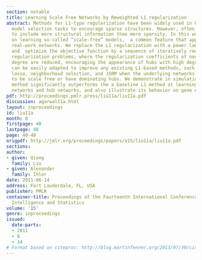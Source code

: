 ```yaml
---
section: notable
title: Learning Scale Free Networks by Reweighted L1 regularization
abstract: Methods for L1-type regularization have been widely used in Gaussian graphical
  model selection tasks to encourage sparse structures. However, often we would like
  to include more structural information than mere sparsity. In this work, we focus
  on learning so-called “scale-free” models,  a common feature that appears in many
  real-work networks. We replace the L1 regularization with a power law regularization
  and  optimize the objective function by a sequence of iteratively reweighted L1
  regularization problems, where the regularization coefficients of nodes with high
  degree are reduced, encouraging the appearance of hubs with high degree. Our method
  can be easily adapted to improve any existing L1-based methods, such as graphical
  lasso, neighborhood selection, and JSRM when the underlying networks are believed
  to be scale free or have dominating hubs. We demonstrate in simulation that our
  method significantly outperforms the a baseline L1 method at learning scale-free
  networks and hub networks, and also illustrate its behavior on gene expression data.
pdf: http://proceedings.pmlr.press/liu11a/liu11a.pdf
discussion: agarwal11a.html
layout: inproceedings
id: liu11a
month: 0
firstpage: 40
lastpage: 48
page: 40-48
origpdf: http://jmlr.org/proceedings/papers/v15/liu11a/liu11a.pdf
sections: 
author:
- given: Qiang
  family: Liu
- given: Alexander
  family: Ihler
date: 2011-06-14
address: Fort Lauderdale, FL, USA
publisher: PMLR
container-title: Proceedings of the Fourteenth International Conference on Artificial
  Intelligence and Statistics
volume: '15'
genre: inproceedings
issued:
  date-parts:
  - 2011
  - 6
  - 14
# Format based on citeproc: http://blog.martinfenner.org/2013/07/30/citeproc-yaml-for-bibliographies/
---
```

